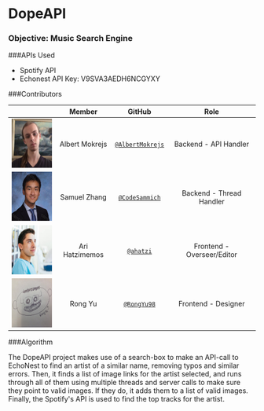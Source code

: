 # DopeAPI

### Objective: Music Search Engine

###APIs Used

- Spotify API
- Echonest API Key: V9SVA3AEDH6NCGYXY



###Contributors

|                                       |   **Member**   |                   **GitHub**                 |            **Role**            |
|---------------------------------------|:--------------:|:--------------------------------------------:|:------------------------------:|
| <img src="images/albert.jpg" width="100" height="100" /> | Albert Mokrejs   |[`@AlbertMokrejs`](https://github.com/AlbertMokrejs)        | Backend - API Handler  |
| <img src="images/samuel.jpg" width="100" height="100" /> | Samuel Zhang |[`@CodeSammich`](https://github.com/CodeSammich)    | Backend - Thread Handler  |
| <img src="images/ari.jpg" width="100" height="100" /> | Ari Hatzimemos    |[`@ahatzi`](https://github.com/ahatzi)| Frontend - Overseer/Editor |
| <img src="images/rong.jpg" width="100" height="100" />  | Rong Yu  |[`@RongYu98`](https://github.com/RongYu98)        | Frontend - Designer  |

###Algorithm

The DopeAPI project makes use of a search-box to make an API-call to EchoNest to find an artist of a similar name, removing typos and similar errors. Then, it finds a list of image links for the artist selected, and runs through all of them using multiple threads and server calls to make sure they point to valid images. If they do, it adds them to a list of valid images. Finally, the Spotify's API is used to find the top tracks for the artist.
